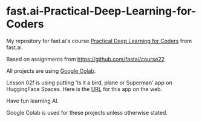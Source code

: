 # fast.ai-Practical-Deep-Learning-for-Coders
My repository for fast.ai's course [Practical Deep Learning for Coders](https://course.fast.ai/) from fast.ai.

Based on assignments from https://github.com/fastai/course22

All projects are using [Google Colab](https://colab.research.google.com/).

Lesson 02f is using putting 'Is it a bird, plane or Superman' app on HuggingFace Spaces.  Here is the [URL](https://huggingface.co/spaces/William-Tan/bird-plane-superman) for this app on the web.

Have fun learning AI.

Google Colab is used for these projects unless otherwise stated.